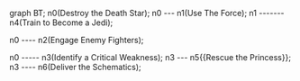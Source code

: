 graph BT;
n0(Destroy the Death Star);
n0 --- n1(Use The Force);
       n1 ------- n4(Train to Become a Jedi);

n0 ---- n2(Engage Enemy Fighters);

n0 ----- n3(Identify a Critical Weakness);
         n3 --- n5{{Rescue the Princess}};
         n3 ---- n6(Deliver the Schematics);
